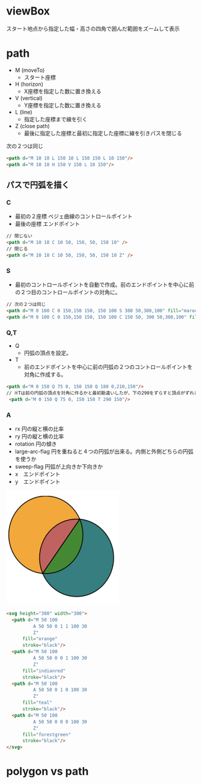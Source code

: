 # viewBox

スタート地点から指定した幅・高さの四角で囲んだ範囲をズームして表示

# path

- M (moveTo)
  - スタート座標
- H (horizon)
  - X座標を指定した数に置き換える
- V (vertical)
  - Y座標を指定した数に置き換える
- L (line)
  - 指定した座標まで線を引く
- Z (close path)
  - 最後に指定した座標と最初に指定した座標に線を引きパスを閉じる

次の２つは同じ

```html
<path d="M 10 10 L 150 10 L 150 150 L 10 150"/>
<path d="M 10 10 H 150 V 150 L 10 150"/>
```

## パスで円弧を描く

### C

- 最初の２座標 ベジェ曲線のコントロールポイント
- 最後の座標 エンドポイント

```html
// 閉じない
<path d="M 10 10 C 10 50, 150, 50, 150 10" />
// 閉じる
<path d="M 10 10 C 10 50, 150, 50, 150 10 Z" />
```

### S

- 最初のコントロールポイントを自動で作成。前のエンドポイントを中心に前の２つ目のコントロールポイントの対角に。

```html
// 次の２つは同じ
<path d="M 0 100 C 0 150,150 150, 150 100 S 300 50,300,100" fill="maroon" stroke="red" stroke-width="3"/>
<path d="M 0 100 C 0 150,150 150, 150 100 C 150 50, 300 50,300,100" fill="red" stroke="red" stroke-width="3"/>
```

### Q,T

- Q
  - 円弧の頂点を設定。
- T
  - 前のエンドポイントを中心に前の円弧の２つのコントロールポイントを対角に作成する。
```html
<path d="M 0 150 Q 75 0, 150 150 Q 180 0,210,150"/>
// ※Tは前の円弧の頂点を対角に作るかと最初勘違いしたが、下の290をずらすと頂点がずれる様子を見て認識を修正。
 <path d="M 0 150 Q 75 0, 150 150 T 290 150"/>
```

### A

- rx 円の縦と横の比率
- ry 円の縦と横の比率
- rotation 円の傾き
- large-arc-flag 円を重ねると４つの円弧が出来る。内側と外側どちらの円弧を使うか
- sweep-flag 円弧が上向きか下向きか
- x　エンドポイント
- y　エンドポイント

<img src="./images/readme_arcs.png" width="300" height="300" />

```html
<svg height="300" width="300">
  <path d="M 50 100
          A 50 50 0 1 1 100 30
          Z"
      fill="orange"
      stroke="black"/>
  <path d="M 50 100
          A 50 50 0 0 1 100 30
          Z"
      fill="indianred"
      stroke="black"/>
  <path d="M 50 100
          A 50 50 0 1 0 100 30
          Z"
      fill="teal"
      stroke="black"/>
  <path d="M 50 100
          A 50 50 0 0 0 100 30
          Z"
      fill="forestgreen"
      stroke="black"/>
</svg>
```



# polygon vs path